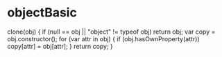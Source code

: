 # objectBasic


  clone(obj) {
    if (null == obj || "object" != typeof obj) return obj;
    var copy = obj.constructor();
    for (var attr in obj) {
      if (obj.hasOwnProperty(attr)) copy[attr] = obj[attr];
    }
    return copy;
  }
